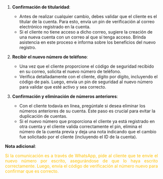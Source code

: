 1. **Confirmación de titularidad**:
    
    - Antes de realizar cualquier cambio, debes validar que el cliente es el titular de la cuenta. Para esto, envía un pin de verificación al correo electrónico registrado en la cuenta.
    - Si el cliente no tiene acceso a dicho correo, sugiere la creación de una nueva cuenta con un correo al que sí tenga acceso. Brinda asistencia en este proceso e informa sobre los beneficios del nuevo registro.
2. **Recibir el nuevo número de teléfono**:
    
    - Una vez que el cliente proporcione el código de seguridad recibido en su correo, solicita el nuevo número de teléfono.
    - Verifica detalladamente con el cliente, dígito por dígito, incluyendo el código de país. Luego, envía un pin de seguridad al nuevo número para validar que esté activo y sea correcto.
3. **Confirmación y eliminación de números anteriores**:
    
    - Con el cliente todavía en línea, pregúntale si desea eliminar los números anteriores de su cuenta. Este paso es crucial para evitar la duplicación de cuentas.
    - Si el nuevo número que proporciona el cliente ya está registrado en otra cuenta y el cliente valida correctamente el pin, elimina el número de la cuenta previa y deja una nota indicando que el cambio fue solicitado por el cliente (incluyendo el ID de la cuenta).

**Nota adicional**: <font color="#ffc000"><p align="justify">Si la comunicación es a través de WhatsApp, pide al cliente que te envíe el nuevo número por escrito, asegurándose de que lo haya escrito correctamente. Luego, envía el código de verificación al número nuevo para confirmar que es correcto.</p></font>
